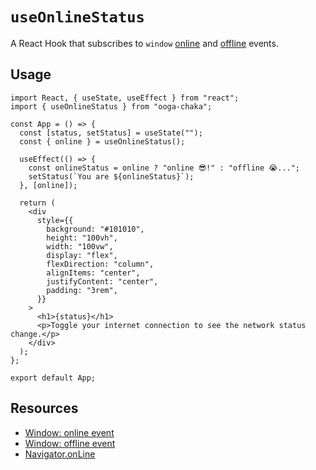 # `useOnlineStatus`

A React Hook that subscribes to `window` [online](https://developer.mozilla.org/en-US/docs/Web/API/Window/online_event) and [offline](https://developer.mozilla.org/en-US/docs/Web/API/Window/offline_event) events.

## Usage

```tsx
import React, { useState, useEffect } from "react";
import { useOnlineStatus } from "ooga-chaka";

const App = () => {
  const [status, setStatus] = useState("");
  const { online } = useOnlineStatus();

  useEffect(() => {
    const onlineStatus = online ? "online 😎!" : "offline 😭...";
    setStatus(`You are ${onlineStatus}`);
  }, [online]);

  return (
    <div
      style={{
        background: "#101010",
        height: "100vh",
        width: "100vw",
        display: "flex",
        flexDirection: "column",
        alignItems: "center",
        justifyContent: "center",
        padding: "3rem",
      }}
    >
      <h1>{status}</h1>
      <p>Toggle your internet connection to see the network status change.</p>
    </div>
  );
};

export default App;
```

## Resources

- [Window: online event](https://developer.mozilla.org/en-US/docs/Web/API/Window/online_event)
- [Window: offline event](https://developer.mozilla.org/en-US/docs/Web/API/Window/offline_event)
- [Navigator.onLine](https://developer.mozilla.org/en-US/docs/Web/API/NavigatorOnLine/onLine)
